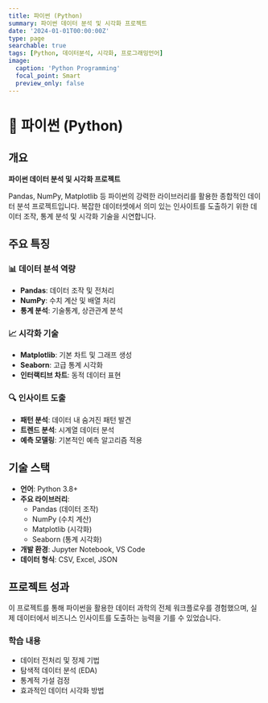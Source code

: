 ```yaml
---
title: 파이썬 (Python)
summary: 파이썬 데이터 분석 및 시각화 프로젝트
date: '2024-01-01T00:00:00Z'
type: page
searchable: true
tags: [Python, 데이터분석, 시각화, 프로그래밍언어]
image:
  caption: 'Python Programming'
  focal_point: Smart
  preview_only: false
---
```


<div class="justify-text">

# 🐍 파이썬 (Python)

## 개요
**파이썬 데이터 분석 및 시각화 프로젝트**

Pandas, NumPy, Matplotlib 등 파이썬의 강력한 라이브러리를 활용한 종합적인 데이터 분석 프로젝트입니다. 복잡한 데이터셋에서 의미 있는 인사이트를 도출하기 위한 데이터 조작, 통계 분석 및 시각화 기술을 시연합니다.

## 주요 특징

### 📊 데이터 분석 역량
- **Pandas**: 데이터 조작 및 전처리
- **NumPy**: 수치 계산 및 배열 처리
- **통계 분석**: 기술통계, 상관관계 분석

### 📈 시각화 기술
- **Matplotlib**: 기본 차트 및 그래프 생성
- **Seaborn**: 고급 통계 시각화
- **인터랙티브 차트**: 동적 데이터 표현

### 🔍 인사이트 도출
- **패턴 분석**: 데이터 내 숨겨진 패턴 발견
- **트렌드 분석**: 시계열 데이터 분석
- **예측 모델링**: 기본적인 예측 알고리즘 적용

## 기술 스택

- **언어**: Python 3.8+
- **주요 라이브러리**: 
  - Pandas (데이터 조작)
  - NumPy (수치 계산)
  - Matplotlib (시각화)
  - Seaborn (통계 시각화)
- **개발 환경**: Jupyter Notebook, VS Code
- **데이터 형식**: CSV, Excel, JSON

## 프로젝트 성과

이 프로젝트를 통해 파이썬을 활용한 데이터 과학의 전체 워크플로우를 경험했으며, 실제 데이터에서 비즈니스 인사이트를 도출하는 능력을 기를 수 있었습니다.

### 학습 내용
- 데이터 전처리 및 정제 기법
- 탐색적 데이터 분석 (EDA)
- 통계적 가설 검정
- 효과적인 데이터 시각화 방법

</div>
